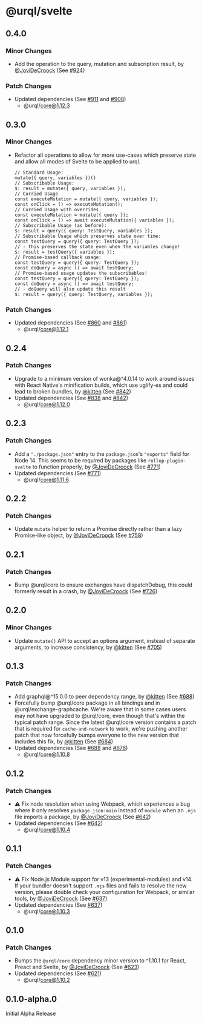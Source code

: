 # @urql/svelte

## 0.4.0

### Minor Changes

- Add the operation to the query, mutation and subscription result, by [@JoviDeCroock](https://github.com/JoviDeCroock) (See [#924](https://github.com/FormidableLabs/urql/pull/924))

### Patch Changes

- Updated dependencies (See [#911](https://github.com/FormidableLabs/urql/pull/911) and [#908](https://github.com/FormidableLabs/urql/pull/908))
  - @urql/core@1.12.3

## 0.3.0

### Minor Changes

- Refactor all operations to allow for more use-cases which preserve state and allow all modes of Svelte to be applied to urql.
  ```
  // Standard Usage:
  mutate({ query, variables })()
  // Subscribable Usage:
  $: result = mutate({ query, variables });
  // Curried Usage
  const executeMutation = mutate({ query, variables });
  const onClick = () => executeMutation();
  // Curried Usage with overrides
  const executeMutation = mutate({ query });
  const onClick = () => await executeMutation({ variables });
  // Subscribable Usage (as before):
  $: result = query({ query: TestQuery, variables });
  // Subscribable Usage which preserves state over time:
  const testQuery = query({ query: TestQuery });
  // - this preserves the state even when the variables change!
  $: result = testQuery({ variables });
  // Promise-based callback usage:
  const testQuery = query({ query: TestQuery });
  const doQuery = async () => await testQuery;
  // Promise-based usage updates the subscribables!
  const testQuery = query({ query: TestQuery });
  const doQuery = async () => await testQuery;
  // - doQuery will also update this result
  $: result = query({ query: TestQuery, variables });
  ```

### Patch Changes

- Updated dependencies (See [#860](https://github.com/FormidableLabs/urql/pull/860) and [#861](https://github.com/FormidableLabs/urql/pull/861))
  - @urql/core@1.12.1

## 0.2.4

### Patch Changes

- Upgrade to a minimum version of wonka@^4.0.14 to work around issues with React Native's minification builds, which use uglify-es and could lead to broken bundles, by [@kitten](https://github.com/kitten) (See [#842](https://github.com/FormidableLabs/urql/pull/842))
- Updated dependencies (See [#838](https://github.com/FormidableLabs/urql/pull/838) and [#842](https://github.com/FormidableLabs/urql/pull/842))
  - @urql/core@1.12.0

## 0.2.3

### Patch Changes

- Add a `"./package.json"` entry to the `package.json`'s `"exports"` field for Node 14. This seems to be required by packages like `rollup-plugin-svelte` to function properly, by [@JoviDeCroock](https://github.com/JoviDeCroock) (See [#771](https://github.com/FormidableLabs/urql/pull/771))
- Updated dependencies (See [#771](https://github.com/FormidableLabs/urql/pull/771))
  - @urql/core@1.11.6

## 0.2.2

### Patch Changes

- Update `mutate` helper to return a Promise directly rather than a lazy Promise-like object, by [@JoviDeCroock](https://github.com/JoviDeCroock) (See [#758](https://github.com/FormidableLabs/urql/pull/758))

## 0.2.1

### Patch Changes

- Bump @urql/core to ensure exchanges have dispatchDebug, this could formerly result in a crash, by [@JoviDeCroock](https://github.com/JoviDeCroock) (See [#726](https://github.com/FormidableLabs/urql/pull/726))

## 0.2.0

### Minor Changes

- Update `mutate()` API to accept an options argument, instead of separate arguments, to increase consistency, by [@kitten](https://github.com/kitten) (See [#705](https://github.com/FormidableLabs/urql/pull/705))

## 0.1.3

### Patch Changes

- Add graphql@^15.0.0 to peer dependency range, by [@kitten](https://github.com/kitten) (See [#688](https://github.com/FormidableLabs/urql/pull/688))
- Forcefully bump @urql/core package in all bindings and in @urql/exchange-graphcache.
  We're aware that in some cases users may not have upgraded to @urql/core, even though that's within
  the typical patch range. Since the latest @urql/core version contains a patch that is required for
  `cache-and-network` to work, we're pushing another patch that now forcefully bumps everyone to the
  new version that includes this fix, by [@kitten](https://github.com/kitten) (See [#684](https://github.com/FormidableLabs/urql/pull/684))
- Updated dependencies (See [#688](https://github.com/FormidableLabs/urql/pull/688) and [#678](https://github.com/FormidableLabs/urql/pull/678))
  - @urql/core@1.10.8

## 0.1.2

### Patch Changes

- ⚠️ Fix node resolution when using Webpack, which experiences a bug where it only resolves
  `package.json:main` instead of `module` when an `.mjs` file imports a package, by [@JoviDeCroock](https://github.com/JoviDeCroock) (See [#642](https://github.com/FormidableLabs/urql/pull/642))
- Updated dependencies (See [#642](https://github.com/FormidableLabs/urql/pull/642))
  - @urql/core@1.10.4

## 0.1.1

### Patch Changes

- ⚠️ Fix Node.js Module support for v13 (experimental-modules) and v14. If your bundler doesn't support
  `.mjs` files and fails to resolve the new version, please double check your configuration for
  Webpack, or similar tools, by [@JoviDeCroock](https://github.com/JoviDeCroock) (See [#637](https://github.com/FormidableLabs/urql/pull/637))
- Updated dependencies (See [#637](https://github.com/FormidableLabs/urql/pull/637))
  - @urql/core@1.10.3

## 0.1.0

### Patch Changes

- Bumps the `@urql/core` dependency minor version to ^1.10.1 for React, Preact and Svelte, by [@JoviDeCroock](https://github.com/JoviDeCroock) (See [#623](https://github.com/FormidableLabs/urql/pull/623))
- Updated dependencies (See [#621](https://github.com/FormidableLabs/urql/pull/621))
  - @urql/core@1.10.2

## 0.1.0-alpha.0

Initial Alpha Release
